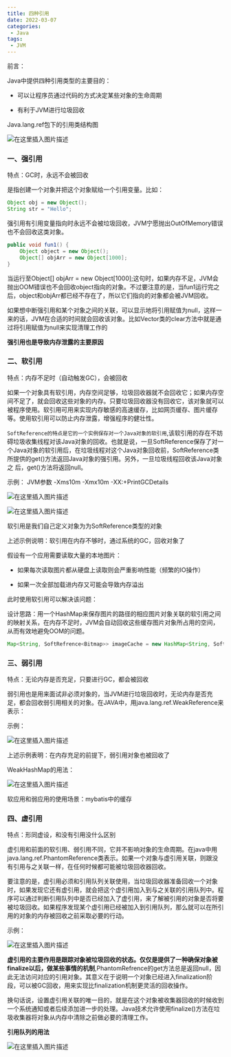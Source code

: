 ```yaml
---
title: 四种引用
date: 2022-03-07
categories:
 - Java
tags:
 - JVM
---
```


前言：

Java中提供四种引用类型的主要目的：

* 可以让程序员通过代码的方式决定某些对象的生命周期

* 有利于JVM进行垃圾回收

Java.lang.ref包下的引用类结构图

![在这里插入图片描述](https://img-blog.csdnimg.cn/f2123eab449748a9adeb5fe4d03874cf.png?x-oss-process=image/watermark,type_d3F5LXplbmhlaQ,shadow_50,text_Q1NETiBAbGVlZGNvZGVKb2huMDE=,size_12,color_FFFFFF,t_70,g_se,x_16)

### 一、强引用

特点：GC时，永远不会被回收

是指创建一个对象并把这个对象赋给一个引用变量。比如：

```java
Object obj = new Object();
String str = "Hello";
```

强引用有引用变量指向时永远不会被垃圾回收，JVM宁愿抛出OutOfMemory错误也不会回收这类对象。

```java
public void fun1() {
    Object object = new Object();
    Object[] objArr = new Object[1000];
}
```

当运行至Object[] objArr = new Object[1000];这句时，如果内存不足，JVM会抛出OOM错误也不会回收object指向的对象。不过要注意的是，当fun1运行完之后，object和objArr都已经不存在了，所以它们指向的对象都会被JVM回收。

如果想中断强引用和某个对象之间的关联，可以显示地将引用赋值为null，这样一来的话，JVM在合适的时间就会回收该对象。比如Vector类的clear方法中就是通过将引用赋值为null来实现清理工作的

**强引用也是导致内存泄露的主要原因**

### 二、软引用

特点：内存不足时（自动触发GC），会被回收

如果一个对象具有软引用，内存空间足够，垃圾回收器就不会回收它；如果内存空间不足了，就会回收这些对象的内存。只要垃圾回收器没有回收它，该对象就可以被程序使用。软引用可用来实现内存敏感的高速缓存，比如网页缓存、图片缓存等。使用软引用可以防止内存泄露，增强程序的健壮性。

`SoftReference的特点是它的一个实例保存对一个Java对象的软引用`,该软引用的存在不妨碍垃圾收集线程对该Java对象的回收。也就是说，一旦SoftReference保存了对一个Java对象的软引用后，在垃圾线程对这个Java对象回收前，SoftReference类所提供的get()方法返回Java对象的强引用。另外，一旦垃圾线程回收该Java对象之 后，get()方法将返回null。

示例：
JVM参数 -Xms10m -Xmx10m -XX:+PrintGCDetails

![在这里插入图片描述](https://img-blog.csdnimg.cn/20759b9451124f04b66e5a10bb4b1ac8.png?x-oss-process=image/watermark,type_d3F5LXplbmhlaQ,shadow_50,text_Q1NETiBAbGVlZGNvZGVKb2huMDE=,size_20,color_FFFFFF,t_70,g_se,x_16)

![在这里插入图片描述](https://img-blog.csdnimg.cn/1299c6182c54443cba163d0e2a3179d9.png?x-oss-process=image/watermark,type_d3F5LXplbmhlaQ,shadow_50,text_Q1NETiBAbGVlZGNvZGVKb2huMDE=,size_20,color_FFFFFF,t_70,g_se,x_16)

软引用是我们自己定义对象为为SoftReference类型的<Object>对象

上述示例说明：软引用在内存不够时，通过系统的GC，回收对象了

假设有一个应用需要读取大量的本地图片：

* 如果每次读取图片都从硬盘上读取则会严重影响性能（频繁的IO操作）

* 如果一次全部加载进内存又可能会导致内存溢出

此时使用软引用可以解决该问题：

设计思路：用一个HashMap来保存图片的路径的相应图片对象关联的软引用之间的映射关系，在内存不足时，JVM会自动回收这些缓存图片对象所占用的空间，从而有效地避免OOM的问题。

```java
Map<String, SoftRefrence<Bitmap>> imageCache = new HashMap<String, SoftRefrence<Bitmap>>();
```

### 三、弱引用

特点：无论内存是否充足，只要进行GC，都会被回收

弱引用也是用来面试非必须对象的，当JVM进行垃圾回收时，无论内存是否充足，都会回收弱引用相关的对象。在JAVA中，用java.lang.ref.WeakReference来表示：

示例：

![在这里插入图片描述](https://img-blog.csdnimg.cn/43d5a6928f8a45f5949a0bb7c768c6b2.png?x-oss-process=image/watermark,type_d3F5LXplbmhlaQ,shadow_50,text_Q1NETiBAbGVlZGNvZGVKb2huMDE=,size_20,color_FFFFFF,t_70,g_se,x_16)


上述示例表明：在内存充足的前提下，弱引用对象也被回收了

WeakHashMap的用法：

![在这里插入图片描述](https://img-blog.csdnimg.cn/a393816be1fb48d386bb709c7cb59ee4.png?x-oss-process=image/watermark,type_d3F5LXplbmhlaQ,shadow_50,text_Q1NETiBAbGVlZGNvZGVKb2huMDE=,size_20,color_FFFFFF,t_70,g_se,x_16)

软应用和弱应用的使用场景：mybatis中的缓存

### 四、虚引用

特点：形同虚设，和没有引用没什么区别

虚引用和前面的软引用、弱引用不同，它并不影响对象的生命周期。在java中用java.lang.ref.PhantomReference类表示。如果一个对象与虚引用关联，则跟没有引用与之关联一样，在任何时候都可能被垃圾回收器回收。

要注意的是，虚引用必须和引用队列关联使用，当垃圾回收器准备回收一个对象时，如果发现它还有虚引用，就会把这个虚引用加入到与之关联的引用队列中。程序可以通过判断引用队列中是否已经加入了虚引用，来了解被引用的对象是否将要被垃圾回收。如果程序发现某个虚引用已经被加入到引用队列，那么就可以在所引用的对象的内存被回收之前采取必要的行动。

示例：

![在这里插入图片描述](https://img-blog.csdnimg.cn/9f19822770c14fb3b14a7db7ea752d55.png?x-oss-process=image/watermark,type_d3F5LXplbmhlaQ,shadow_50,text_Q1NETiBAbGVlZGNvZGVKb2huMDE=,size_20,color_FFFFFF,t_70,g_se,x_16)

**虚引用的主要作用是跟踪对象被垃圾回收的状态。仅仅是提供了一种确保对象被finalize以后，做某些事情的机制**,PhantomRefrence的get方法总是返回null，因此无法访问对应的引用对象。其意义在于说明一个对象已经进入finalization阶段，可以被GC回收，用来实现比finalization机制更灵活的回收操作。

换句话说，设置虚引用关联的唯一目的，就是在这个对象被收集器回收的时候收到一个系统通知或者后续添加进一步的处理。Java技术允许使用finalize()方法在垃圾收集器将对象从内存中清除之前做必要的清理工作。


**引用队列的用法**

![在这里插入图片描述](https://img-blog.csdnimg.cn/70662e56279345e48fd213368226f8d7.png?x-oss-process=image/watermark,type_d3F5LXplbmhlaQ,shadow_50,text_Q1NETiBAbGVlZGNvZGVKb2huMDE=,size_20,color_FFFFFF,t_70,g_se,x_16)
